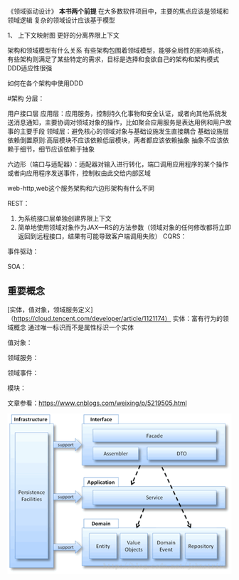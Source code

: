 《领域驱动设计》
**本书两个前提**
在大多数软件项目中，主要的焦点应该是领域和领域逻辑
复杂的领域设计应该基于模型

1、  上下文映射图 更好的分离界限上下文

架构和领域模型有什么关系
有些架构包围着领域模型，能够全局性的影响系统，有些架构则满足了某些特定的需求，目标是选择和食欲自己的架构和架构模式
DDD适应性很强

如何在各个架构中使用DDD


#架构
分层：

用户接口层
应用层：应用服务，控制持久化事物和安全认证，或者向其他系统发送消息通知，主要协调对领域对象的操作，比如聚合应用服务是表达用例和用户故事的主要手段
领域层：避免核心的领域对象与基础设施发生直接耦合
基础设施层
依赖倒置原则:高层模块不应该依赖低层模块，两者都应该依赖抽象
抽象不应该依赖于细节，细节应该依赖于抽象

六边形（端口与适配器）：适配器对输入进行转化，端口调用应用程序的某个操作或者向应用程序发送事件，控制权由此交给内部区域

web-http,web这个服务架构和六边形架构有什么不同

REST：
1. 为系统接口层单独创建界限上下文
2. 简单地使用领域对象作为JAX—RS的方法参数（领域对象的任何修改都将立即返回到远程接口，结果有可能导致客户端调用失败）
CQRS：

事件驱动：

SOA：



## 重要概念

[实体，值对象，领域服务定义]（https://cloud.tencent.com/developer/article/1121174）
实体：富有行为的领域概念
通过唯一标识而不是属性标识一个实体



值对象：

领域服务：

领域事件：

模块：

文章参看：<https://www.cnblogs.com/weixing/p/5219505.html>

![img](image\domain)